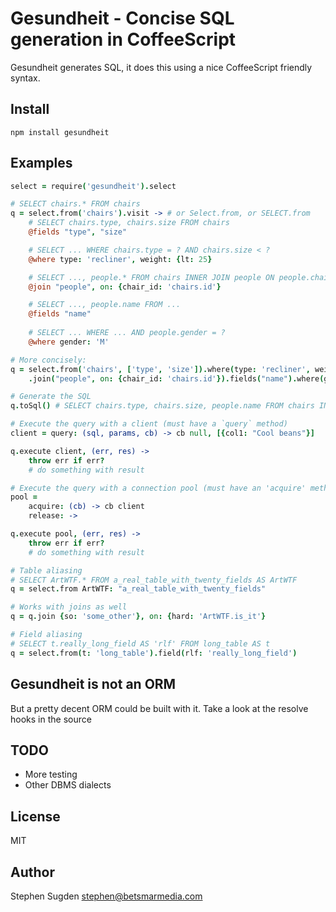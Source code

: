 # Gesundheit - Concise SQL generation in CoffeeScript

Gesundheit generates SQL, it does this using a nice CoffeeScript friendly syntax.

## Install

    npm install gesundheit

## Examples

```coffee
select = require('gesundheit').select

# SELECT chairs.* FROM chairs
q = select.from('chairs').visit -> # or Select.from, or SELECT.from   
	# SELECT chairs.type, chairs.size FROM chairs
	@fields "type", "size"

	# SELECT ... WHERE chairs.type = ? AND chairs.size < ?
	@where type: 'recliner', weight: {lt: 25}

	# SELECT ..., people.* FROM chairs INNER JOIN people ON people.chair_id = chair.id WHERE ...
	@join "people", on: {chair_id: 'chairs.id'}

	# SELECT ..., people.name FROM ...
	@fields "name"
	
	# SELECT ... WHERE ... AND people.gender = ?
	@where gender: 'M'

# More concisely:
q = select.from('chairs', ['type', 'size']).where(type: 'recliner', weight: {lt: 25})
	.join("people", on: {chair_id: 'chairs.id'}).fields("name").where(gender: 'M')

# Generate the SQL
q.toSql() # SELECT chairs.type, chairs.size, people.name FROM chairs INNER JOIN people ...

# Execute the query with a client (must have a `query` method)
client = query: (sql, params, cb) -> cb null, [{col1: "Cool beans"}]

q.execute client, (err, res) ->
	throw err if err?
	# do something with result

# Execute the query with a connection pool (must have an 'acquire' method)
pool = 
	acquire: (cb) -> cb client
	release: ->

q.execute pool, (err, res) ->
	throw err if err?
	# do something with result

# Table aliasing
# SELECT ArtWTF.* FROM a_real_table_with_twenty_fields AS ArtWTF
q = select.from ArtWTF: "a_real_table_with_twenty_fields"

# Works with joins as well
q = q.join {so: 'some_other'}, on: {hard: 'ArtWTF.is_it'}

# Field aliasing
# SELECT t.really_long_field AS 'rlf' FROM long_table AS t
q = select.from(t: 'long_table').field(rlf: 'really_long_field')
```

## Gesundheit is not an ORM

But a pretty decent ORM could be built with it. Take a look at the resolve hooks in the source

## TODO

- More testing
- Other DBMS dialects

## License

MIT

## Author

Stephen Sugden <stephen@betsmarmedia.com>
